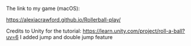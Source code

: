 The link to my game (macOS):

https://alexiacrawford.github.io/Rollerball-play/


Credits to Unity for the tutorial: https://learn.unity.com/project/roll-a-ball?uv=6
I added jump and double jump feature
